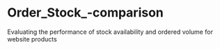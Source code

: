 # Order_Stock_-comparison
Evaluating the performance of stock availability and ordered volume for website products
